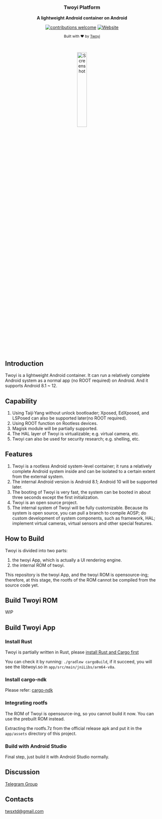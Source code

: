 <div align="center">
    <p>
    <h3>
      <b>
        Twoyi Platform
      </b>
    </h3>
  </p>
  <p>
    <b>
      A lightweight Android container on Android
    </b>
  </p>
  <p>

[![contributions welcome](https://img.shields.io/badge/Contributions-welcome-brightgreen?logo=github)](CODE_OF_CONDUCT.md) [![Website](https://img.shields.io/badge/Website-available-brightgreen?logo=e)](https://twoyi.io)
  </p>
  <p>
    <sub>
      Built with ❤︎ by
      <a href="https://twoyi.io">
        Twoyi
      </a>
    </sub>
  </p>
  <br />
  <p>
    <a href="https://twoyi.io">
      <img
        src="https://github.com/twoyi/twoyi/blob/main/assets/twoyi_screen.jpg?raw=true"
        alt="Screenshot"
        width="25%"
      />
    </a>
  </p>
</div>

## Introduction

Twoyi is a lightweight Android container. It can run a relatively complete Android system as a normal app (no ROOT required) on Android. And it supports Android 8.1 ~ 12.

## Capability

1. Using Taiji·Yang without unlock bootloader; Xposed, EdXposed, and LSPosed can also be supported later(no ROOT required).
2. Using ROOT function on Rootless devices.
3. Magisk module will be partially supported.
4. The HAL layer of Twoyi is virtualizable; e.g. virtual camera, etc.
5. Twoyi can also be used for security research; e.g. shelling, etc.

## Features

1. Twoyi is a rootless Android system-level container; it runs a relatively complete Android system inside and can be isolated to a certain extent from the external system.
2. The internal Android version is Android 8.1; Android 10 will be supported later.
3. The booting of Twoyi is very fast, the system can be booted in about three seconds except the first initialization.
4. Twoyi is an open source project.
5. The internal system of Twoyi will be fully customizable. Because its system is open source, you can pull a branch to compile AOSP; do custom development of system components, such as framework, HAL; implement virtual cameras, virtual sensors and other special features.

## How to Build

Twoyi is divided into two parts:

1. the twoyi App, which is actually a UI rendering engine.
2. the internal ROM of twoyi.

This repository is the twoyi App, and the twoyi ROM is opensource-ing; therefore, at this stage, the rootfs of the ROM cannot be compiled from the source code yet.

## Build Twoyi ROM

WIP

## Build Twoyi App

### Install Rust

Twoyi is partially written in Rust, please [install Rust and Cargo first](https://www.rust-lang.org/tools/install)

You can check it by running: `./gradlew cargoBuild`, if it succeed, you will see the libtwoyi.so in `app/src/main/jniLibs/arm64-v8a`.

### Install cargo-ndk

Please refer: [cargo-ndk](https://github.com/bbqsrc/cargo-ndk)

### Integrating rootfs

The ROM of Twoyi is opensource-ing, so you cannot build it now. You can use the prebuilt ROM instead.

Extracting the rootfs.7z from the official release apk and put it in the `app/assets` directory of this project.

### Build with Android Studio

Final step, just build it with Android Studio normally.

## Discussion

[Telegram Group](https://t.me/twoyi)

## Contacts

twsxtd@gmail.com
